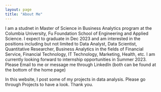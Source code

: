 ```yaml
---
layout: page
title: "About Me"
---
```


I am a studnet in Master of Science in Business Analytics program at the Columbia University, Fu Foundation School of Engineering and Applied Science.
I expect to graduate in Dec 2023 and am interested in the positions including but not limited to Data Analyst, Data Scientist, Quantitative Researcher, Business Analytics
in the fields of Financial Service, Financial Technology, IT Technology, Marketing, Health, etc. I am currently looking forward to internship opportunities in Summer 2023.
Please Email to me or message me through LinkedIn (both can be found at the bottom of the home page)  

In this website, I post some of my projects in data analysis. Please go through Projects to have a look. Thank you.



